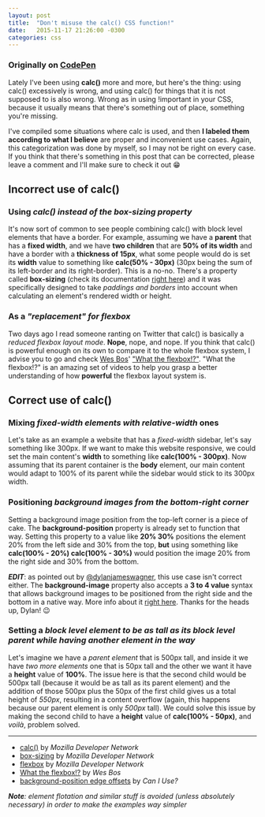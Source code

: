 ```yaml
---
layout: post
title:  "Don't misuse the calc() CSS function!"
date:   2015-11-17 21:26:00 -0300
categories: css
---
```


### Originally on [CodePen](http://codepen.io/nicolasjengler/post/don-t-misuse-the-calc-css-function)

Lately I've been using **calc()** more and more, but here's the thing: using calc() excessively is wrong, and using calc() for things that it is not supposed to is also wrong. Wrong as in using !important in your CSS, because it usually means that there's something out of place, something you're missing.

I've compiled some situations where calc is used, and then **I labeled them according to what I believe** are proper and inconvenient use cases. Again, this categorization was done by myself, so I may not be right on every case.
If you think that there's something in this post that can be corrected, please leave a comment and I'll make sure to check it out 😁

## Incorrect use of calc()

### Using *calc() instead of the box-sizing property*
It's now sort of common to see people combining calc() with block level elements that have a border. For example, assuming we have a **parent** that has a **fixed width**, and we have **two children** that are **50% of its width** and have a border with a **thickness of 15px**, what some people would do is set its **width** value to something like **calc(50% - 30px)** (30px being the sum of its left-border and its right-border).
This is a no-no. There's a property called **box-sizing** (check its documentation [right here](https://developer.mozilla.org/en/docs/Web/CSS/box-sizing)) and it was specifically designed to take *paddings and borders* into account when calculating an element's rendered width or height.

### As a *"replacement" for flexbox*
Two days ago I read someone ranting on Twitter that calc() is basically a *reduced flexbox layout mode*. **Nope**, nope, and nope. If you think that calc() is powerful enough on its own to compare it to the whole flexbox system, I advise you to go and check [Wes Bos](http://wesbos.com/)' ["What the flexbox!?"](http://flexbox.io/). "What the flexbox!?" is an amazing set of videos to help you grasp a better understanding of how **powerful** the flexbox layout system is.

## Correct use of calc()

### Mixing *fixed-width elements with relative-width* ones
Let's take as an example a website that has a *fixed-width* sidebar, let's say something like 300px. If we want to make this website responsive, we could set the main content's **width** to something like **calc(100% - 300px)**. Now assuming that its parent container is the **body** element, our main content would adapt to 100% of its parent while the sidebar would stick to its 300px width.

### Positioning *background images from the bottom-right corner*
Setting a background image position from the top-left corner is a piece of cake. The **background-position** property is already set to function that way. Setting this property to a value like **20% 30%** positions the element 20% from the left side and 30% from the top, **but** using something like **calc(100% - 20%) calc(100% - 30%)** would position the image 20% from the right side and 30% from the bottom.

_**EDIT**_: as pointed out by [@dylanjameswagner](http://codepen.io/dylanjameswagner/), this use case isn't correct either. The **background-image** property also accepts a **3 to 4 value** syntax that allows background images to be positioned from the right side and the bottom in a native way. More info about it [right here](http://caniuse.com/#feat=css-background-offsets). Thanks for the heads up, Dylan! 😉

### Setting a *block level element to be as tall as its block level parent while having another element in the way*
Let's imagine we have a *parent element* that is 500px tall, and inside it we have *two more elements* one that is 50px tall and the other we want it have a **height** value of **100%**. The issue here is that the second child would be 500px tall (because it would be as tall as its parent element) and the addition of those 500px plus the 50px of the first child gives us a total height of *550px*, resulting in a content overflow (again, this happens because our parent element is only *500px* tall). We could solve this issue by making the second child to have a **height** value of **calc(100% - 50px)**, and *voilà*, problem solved.

------

 - [calc()](https://developer.mozilla.org/en-US/docs/Web/CSS/calc) by _Mozilla Developer Network_
 - [box-sizing](https://developer.mozilla.org/en/docs/Web/CSS/box-sizing) by _Mozilla Developer Network_
 - [flexbox](https://developer.mozilla.org/en/docs/Web/CSS/flex) by _Mozilla Developer Network_
 - [What the flexbox!?](http://flexbox.io/) by _Wes Bos_
 - [background-position edge offsets](http://caniuse.com/#feat=css-background-offsets) by _Can I Use?_

*__Note__: element flotation and similar stuff is avoided (unless absolutely necessary) in order to make the examples way simpler*
